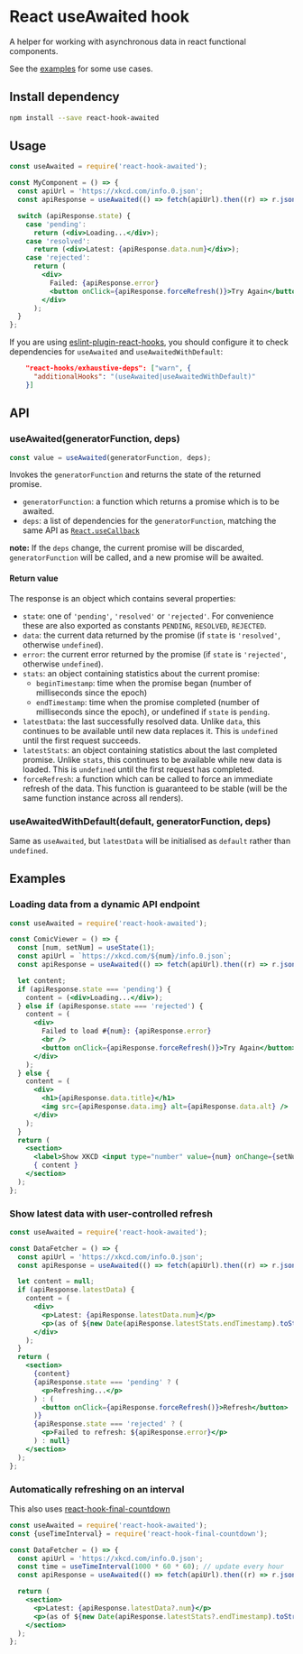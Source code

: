 # React useAwaited hook

A helper for working with asynchronous data in react functional components.

See the [examples](#examples) for some use cases.

## Install dependency

```bash
npm install --save react-hook-awaited
```

## Usage

```jsx
const useAwaited = require('react-hook-awaited');

const MyComponent = () => {
  const apiUrl = 'https://xkcd.com/info.0.json';
  const apiResponse = useAwaited(() => fetch(apiUrl).then((r) => r.json()), [apiUrl]);

  switch (apiResponse.state) {
    case 'pending':
      return (<div>Loading...</div>);
    case 'resolved':
      return (<div>Latest: {apiResponse.data.num}</div>);
    case 'rejected':
      return (
        <div>
          Failed: {apiResponse.error}
          <button onClick={apiResponse.forceRefresh()}>Try Again</button>
        </div>
      );
  }
};
```

If you are using [eslint-plugin-react-hooks](https://www.npmjs.com/package/eslint-plugin-react-hooks),
you should configure it to check dependencies for `useAwaited` and
`useAwaitedWithDefault`:

```json
    "react-hooks/exhaustive-deps": ["warn", {
      "additionalHooks": "(useAwaited|useAwaitedWithDefault)"
    }]
```

## API

### useAwaited(generatorFunction, deps)

```javascript
const value = useAwaited(generatorFunction, deps);
```

Invokes the `generatorFunction` and returns the state of the returned
promise.

- `generatorFunction`: a function which returns a promise which is
  to be awaited.
- `deps`: a list of dependencies for the `generatorFunction`, matching
  the same API as
  [`React.useCallback`](https://reactjs.org/docs/hooks-reference.html#usecallback)

**note:** If the `deps` change, the current promise will be discarded,
`generatorFunction` will be called, and a new promise will be awaited.

#### Return value

The response is an object which contains several properties:

- `state`: one of `'pending'`, `'resolved'` or `'rejected'`. For
  convenience these are also exported as constants `PENDING`,
  `RESOLVED`, `REJECTED`.
- `data`: the current data returned by the promise (if `state` is
  `'resolved'`, otherwise `undefined`).
- `error`: the current error returned by the promise (if `state` is
  `'rejected'`, otherwise `undefined`).
- `stats`: an object containing statistics about the current promise:
  - `beginTimestamp`: time when the promise began (number of
    milliseconds since the epoch)
  - `endTimestamp`: time when the promise completed (number of
    milliseconds since the epoch), or undefined if `state` is
    `pending`.
- `latestData`: the last successfully resolved data. Unlike `data`,
  this continues to be available until new data replaces it.
  This is `undefined` until the first request succeeds.
- `latestStats`: an object containing statistics about the last
  completed promise. Unlike `stats`, this continues to be available
  while new data is loaded. This is `undefined` until the first
  request has completed.
- `forceRefresh`: a function which can be called to force an
  immediate refresh of the data. This function is guaranteed to be
  stable (will be the same function instance across all renders).

### useAwaitedWithDefault(default, generatorFunction, deps)

Same as `useAwaited`, but `latestData` will be initialised as
`default` rather than `undefined`.

## Examples

### Loading data from a dynamic API endpoint

```jsx
const useAwaited = require('react-hook-awaited');

const ComicViewer = () => {
  const [num, setNum] = useState(1);
  const apiUrl = `https://xkcd.com/${num}/info.0.json`;
  const apiResponse = useAwaited(() => fetch(apiUrl).then((r) => r.json()), [apiUrl]);

  let content;
  if (apiResponse.state === 'pending') {
    content = (<div>Loading...</div>);
  } else if (apiResponse.state === 'rejected') {
    content = (
      <div>
        Failed to load #{num}: {apiResponse.error}
        <br />
        <button onClick={apiResponse.forceRefresh()}>Try Again</button>
      </div>
    );
  } else {
    content = (
      <div>
        <h1>{apiResponse.data.title}</h1>
        <img src={apiResponse.data.img} alt={apiResponse.data.alt} />
      </div>
    );
  }
  return (
    <section>
      <label>Show XKCD <input type="number" value={num} onChange={setNum} /></label>
      { content }
    </section>
  );
};
```

### Show latest data with user-controlled refresh

```jsx
const useAwaited = require('react-hook-awaited');

const DataFetcher = () => {
  const apiUrl = 'https://xkcd.com/info.0.json';
  const apiResponse = useAwaited(() => fetch(apiUrl).then((r) => r.json()), [apiUrl]);

  let content = null;
  if (apiResponse.latestData) {
    content = (
      <div>
        <p>Latest: {apiResponse.latestData.num}</p>
        <p>(as of ${new Date(apiResponse.latestStats.endTimestamp).toString()})</p>
      </div>
    );
  }
  return (
    <section>
      {content}
      {apiResponse.state === 'pending' ? (
        <p>Refreshing...</p>
      ) : (
        <button onClick={apiResponse.forceRefresh()}>Refresh</button>
      )}
      {apiResponse.state === 'rejected' ? (
        <p>Failed to refresh: ${apiResponse.error}</p>
      ) : null}
    </section>
  );
};
```

### Automatically refreshing on an interval

This also uses [react-hook-final-countdown](https://github.com/davidje13/react-hook-countdown)

```jsx
const useAwaited = require('react-hook-awaited');
const {useTimeInterval} = require('react-hook-final-countdown');

const DataFetcher = () => {
  const apiUrl = 'https://xkcd.com/info.0.json';
  const time = useTimeInterval(1000 * 60 * 60); // update every hour
  const apiResponse = useAwaited(() => fetch(apiUrl).then((r) => r.json()), [apiUrl, time]);

  return (
    <section>
      <p>Latest: {apiResponse.latestData?.num}</p>
      <p>(as of ${new Date(apiResponse.latestStats?.endTimestamp).toString()})</p>
    </section>
  );
};
```
